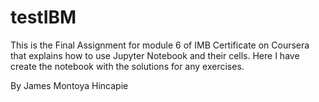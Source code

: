 # testIBM
This is the Final Assignment for module 6 of IMB Certificate on Coursera that explains how to use Jupyter Notebook and their cells.
Here I have create the notebook with the solutions for any exercises.

By James Montoya Hincapie
